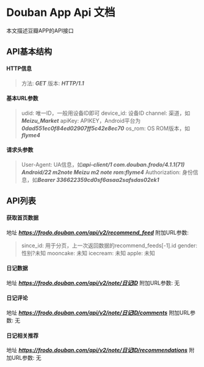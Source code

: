 # Douban App Api 文档
本文描述豆瓣APP的API接口


## API基本结构

#### HTTP信息
> 方法: ***GET***
> 版本: ***HTTP/1.1***

#### 基本URL参数
> udid: 唯一ID，一般用设备ID即可
> device_id: 设备ID
> channel: 渠道，如***Meizu_Market***
> apiKey: APIKEY，Android平台为***0dad551ec0f84ed02907ff5c42e8ec70***
> os_rom: OS ROM版本，如***flyme4***

#### 请求头参数
> User-Agent: UA信息，如***api-client/1 com.douban.frodo/4.1.1(71) Android/22 m2note Meizu m2 note  rom:flyme4***
> Authorization: 身份信息，如***Bearer 336622359cd0sf6asaa2safsdas02ek1***
>


## API列表

#### 获取首页数据
地址 ***https://frodo.douban.com/api/v2/recommend_feed***
附加URL参数: 
> since_id: 用于分页，上一次返回数据的recommend_feeds[-1].id
> gender: 性别?未知
> mooncake: 未知
> icecream: 未知
> apple: 未知

#### 日记数据
地址 ***https://frodo.douban.com/api/v2/note/日记ID***
附加URL参数: 无

#### 日记评论
地址 ***https://frodo.douban.com/api/v2/note/日记ID/comments***
附加URL参数: 无

#### 日记相关推荐
地址 ***https://frodo.douban.com/api/v2/note/日记ID/recommendations***
附加URL参数: 无

